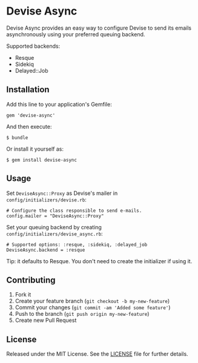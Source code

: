 # Devise Async

Devise Async provides an easy way to configure Devise to send its emails asynchronously using your preferred queuing backend.

Supported backends:

* Resque
* Sidekiq
* Delayed::Job

## Installation

Add this line to your application's Gemfile:

    gem 'devise-async'

And then execute:

    $ bundle

Or install it yourself as:

    $ gem install devise-async

## Usage

Set `DeviseAsync::Proxy` as Devise's mailer in `config/initializers/devise.rb`:

    # Configure the class responsible to send e-mails.
    config.mailer = "DeviseAsync::Proxy"

Set your queuing backend by creating `config/initializers/devise_async.rb`:

    # Supported options: :resque, :sidekiq, :delayed_job
    DeviseAsync.backend = :resque

Tip: it defaults to Resque. You don't need to create the initializer if using it.

## Contributing

1. Fork it
2. Create your feature branch (`git checkout -b my-new-feature`)
3. Commit your changes (`git commit -am 'Added some feature'`)
4. Push to the branch (`git push origin my-new-feature`)
5. Create new Pull Request

## License

Released under the MIT License. See the [LICENSE][license] file for further details.

[license]: https://github.com/mhfs/devise-async/blob/master/LICENSE

